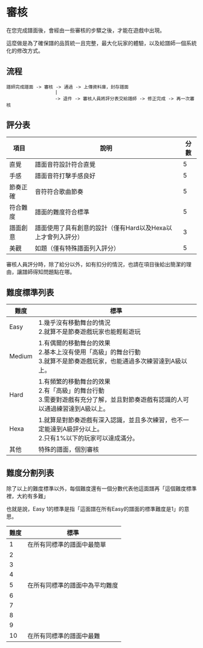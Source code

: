 # 審核
在您完成譜面後，會經由一些審核的步驟之後，才能在遊戲中出現。

這麼做是為了確保譜的品質統一且完整，最大化玩家的體驗，以及給譜師一個系統化的修改方式。

## 流程
```
譜師完成譜面 -> 審核 -> 通過 -> 上傳資料庫，封存譜面
                  |
                  -> 退件 -> 審核人員將評分表交給譜師 -> 修正完成 -> 再一次審核
```

## 評分表
項目 | 說明 | 分數
------------ | ------------- | -------------
直覺 | 譜面音符設計符合直覺 | 5
手感 | 譜面音符打擊手感良好 | 5
節奏正確 | 音符符合歌曲節奏 | 5
符合難度 | 譜面的難度符合標準 | 5
譜面創意 | 譜面使用了具有創意的設計（僅有Hard以及Hexa以上才會列入評分） | 3
美觀 | 如題（僅有特殊譜面列入評分）| 5

審核人員評分時，除了給分以外，如有扣分的情況，也請在項目後給出簡潔的理由，讓譜師得知問題點在哪。

## 難度標準列表
難度 | 標準
------------ | -------------
Easy | 1.幾乎沒有移動舞台的情況<br>2.就算不是節奏遊戲玩家也能輕鬆遊玩
Medium | 1.有偶爾的移動舞台的效果<br>2.基本上沒有使用「高級」的舞台行動<br>3.就算不是節奏遊戲玩家，也能通過多次練習達到A級以上。
Hard | 1.有頻繁的移動舞台的效果<br>2.有「高級」的舞台行動<br>3.需要對遊戲有充分了解，並且對節奏遊戲有認識的人可以通過練習達到A級以上。
Hexa | 1.就算是對節奏遊戲有深入認識，並且多次練習，也不一定能達到A級評分以上。<br>2.只有1%以下的玩家可以達成滿分。
其他 | 特殊的譜面，個別審核

## 難度分割列表
除了以上的難度標準以外，每個難度還有一個分數代表他這面譜再「這個難度標準裡，大約有多難」

也就是說，Easy 1的標準是指「這面譜在所有Easy的譜面的標準難度是1」的意思。

難度 | 標準
------------ | -------------
1 | 在所有同標準的譜面中最簡單
2 |
3 |
4 |
5 | 在所有同標準的譜面中為平均難度
6 |
7 |
8 |
9 |
10 | 在所有同標準的譜面中最難
